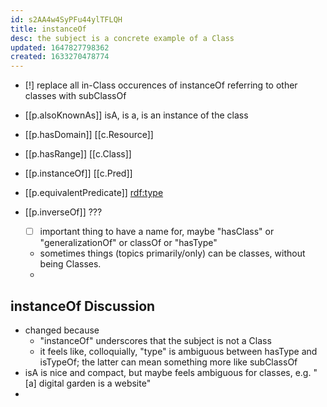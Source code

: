 ```yaml
---
id: s2AA4w4SyPFu44ylTFLQH
title: instanceOf
desc: the subject is a concrete example of a Class
updated: 1647827798362
created: 1633270478774
---
```


- [!] replace all in-Class occurences of instanceOf referring to other classes with subClassOf

- [[p.alsoKnownAs]] isA, is a, is an instance of the class
- [[p.hasDomain]] [[c.Resource]]
- [[p.hasRange]] [[c.Class]]
- [[p.instanceOf]] [[c.Pred]] 
- [[p.equivalentPredicate]] [rdf:type](http://www.w3.org/1999/02/22-rdf-syntax-ns#type)
- [[p.inverseOf]] ???
  - [ ] important thing to have a name for, maybe "hasClass" or "generalizationOf" or classOf or "hasType"
  - sometimes things (topics primarily/only) can be classes, without being Classes.
  - 

## instanceOf Discussion

- changed because 
  - "instanceOf" underscores that the subject is not a Class
  - it feels like, colloquially, "type" is ambiguous between hasType and isTypeOf; the latter can mean  something more like subClassOf
- isA is nice and compact, but maybe feels ambiguous for classes, e.g. "[a] digital garden is a website" 
- 

